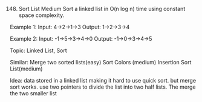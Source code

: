148. Sort List
Medium
Sort a linked list in O(n log n) time using constant space complexity.

Example 1:
Input: 4->2->1->3
Output: 1->2->3->4

Example 2:
Input: -1->5->3->4->0
Output: -1->0->3->4->5

Topic: Linked List, Sort

Similar: 
Merge two sorted lists(easy)
Sort Colors (medium)
Insertion Sort List(medium)

Idea: data stored in a linked list making it hard to use quick sort. 
but merge sort works. use two pointers to divide the list into two half lists. 
The merge the two smaller list

